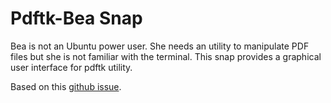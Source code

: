# Pdftk-Bea Snap

Bea is not an Ubuntu power user. She needs an utility to manipulate
PDF files but she is not familiar with the terminal. This snap
provides a graphical user interface for pdftk utility.

Based on this [github issue](https://github.com/smoser/pdftk/issues/10).
